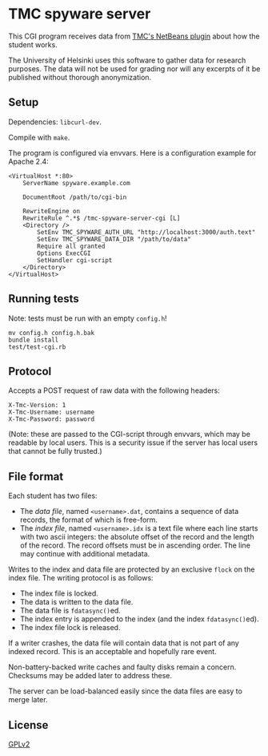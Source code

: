  
# TMC spyware server #

This CGI program receives data from
[TMC's NetBeans plugin](https://github.com/testmycode/tmc-netbeans)
about how the student works.

The University of Helsinki uses this software to gather data for research
purposes. The data will not be used for grading nor will any excerpts of it
be published without thorough anonymization.

## Setup ##

Dependencies: `libcurl-dev`.

Compile with `make`.

The program is configured via envvars. Here is a configuration example for Apache 2.4:

    <VirtualHost *:80>
        ServerName spyware.example.com

        DocumentRoot /path/to/cgi-bin

        RewriteEngine on
        RewriteRule ^.*$ /tmc-spyware-server-cgi [L]
        <Directory />
            SetEnv TMC_SPYWARE_AUTH_URL "http://localhost:3000/auth.text"
            SetEnv TMC_SPYWARE_DATA_DIR "/path/to/data"
            Require all granted
            Options ExecCGI
            SetHandler cgi-script
        </Directory>
    </VirtualHost>

## Running tests ##

Note: tests must be run with an empty `config.h`!

    mv config.h config.h.bak
    bundle install
    test/test-cgi.rb

## Protocol ##

Accepts a POST request of raw data with the following headers:

    X-Tmc-Version: 1
    X-Tmc-Username: username
    X-Tmc-Password: password

(Note: these are passed to the CGI-script through envvars, which may be readable by local users.
This is a security issue if the server has local users that cannot be fully trusted.)

## File format ##

Each student has two files:

- The *data file*, named `<username>.dat`, contains a sequence
  of data records, the format of which is free-form.
- The *index file*, named `<username>.idx` is a text file where each line
  starts with two ascii integers: the absolute offset of the record
  and the length of the record. The record offsets must be in ascending order.
  The line may continue with additional metadata.

Writes to the index and data file are protected by an exclusive `flock`
on the index file. The writing protocol is as follows:

- The index file is locked.
- The data is written to the data file.
- The data file is `fdatasync()`ed.
- The index entry is appended to the index (and the index `fdatasync()`ed).
- The index file lock is released.

If a writer crashes, the data file will contain data that is not
part of any indexed record. This is an acceptable and hopefully rare event.

Non-battery-backed write caches and faulty disks remain a concern.
Checksums may be added later to address these.

The server can be load-balanced easily since the data files are easy to merge later.

## License ##

[GPLv2](http://www.gnu.org/licenses/gpl-2.0.html)
